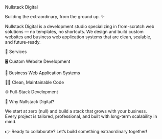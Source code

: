 Nullstack Digital

Building the extraordinary, from the ground up. ✨

Nullstack Digital is a development studio specializing in from-scratch web solutions — no templates, no shortcuts. We design and build custom websites and business web application systems that are clean, scalable, and future-ready.

🔧 Services

🖥️ Custom Website Development

🏢 Business Web Application Systems

🧑‍💻 Clean, Maintainable Code

🌐 Full-Stack Development

🌟 Why Nullstack Digital?

We start at zero (null) and build a stack that grows with your business. Every project is tailored, professional, and built with long-term scalability in mind.

👉 Ready to collaborate? Let’s build something extraordinary together!